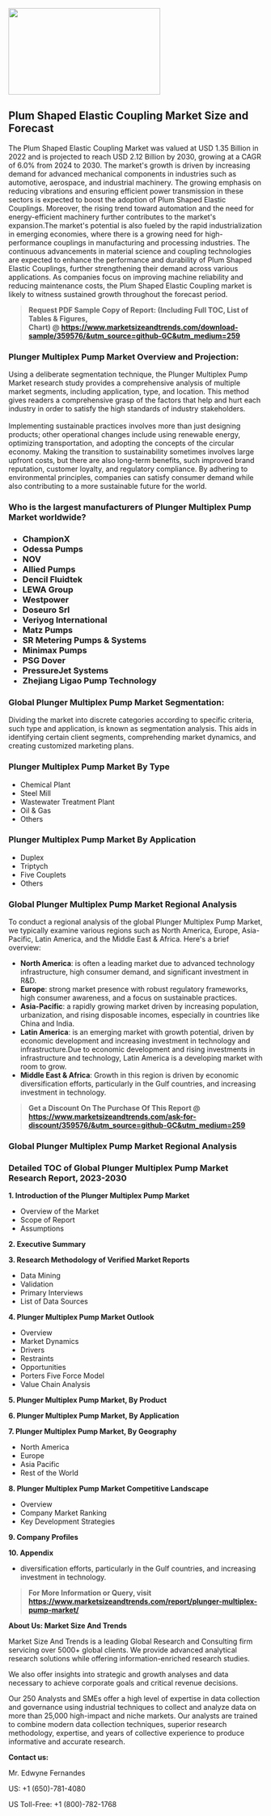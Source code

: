 <p><img class="alignnone size-medium wp-image-20088" src="https://ffe5etoiles.com/wp-content/uploads/2024/12/MST1-300x171.png" alt="" width="300" height="171" /></p><h2>Plum Shaped Elastic Coupling Market Size and Forecast</h2><p>The Plum Shaped Elastic Coupling Market was valued at USD 1.35 Billion in 2022 and is projected to reach USD 2.12 Billion by 2030, growing at a CAGR of 6.0% from 2024 to 2030. The market's growth is driven by increasing demand for advanced mechanical components in industries such as automotive, aerospace, and industrial machinery. The growing emphasis on reducing vibrations and ensuring efficient power transmission in these sectors is expected to boost the adoption of Plum Shaped Elastic Couplings. Moreover, the rising trend toward automation and the need for energy-efficient machinery further contributes to the market's expansion.The market's potential is also fueled by the rapid industrialization in emerging economies, where there is a growing need for high-performance couplings in manufacturing and processing industries. The continuous advancements in material science and coupling technologies are expected to enhance the performance and durability of Plum Shaped Elastic Couplings, further strengthening their demand across various applications. As companies focus on improving machine reliability and reducing maintenance costs, the Plum Shaped Elastic Coupling market is likely to witness sustained growth throughout the forecast period.</p></p><blockquote id="" class=""><strong>Request PDF Sample Copy of Report: (Including Full TOC, List of Tables &amp; Figures, Chart)&nbsp;@&nbsp;<strong><a href="https://www.marketsizeandtrends.com/download-sample/359576/&utm_source=github-GC&utm_medium=259" target="_blank">https://www.marketsizeandtrends.com/download-sample/359576/&utm_source=github-GC&utm_medium=259</a></strong></strong></blockquote><h3 id="" class="">Plunger Multiplex Pump Market&nbsp;Overview and Projection:</h3><p id="" class="">Using a deliberate segmentation technique, the Plunger Multiplex Pump Market research study provides a comprehensive analysis of multiple market segments, including application, type, and location. This method gives readers a comprehensive grasp of the factors that help and hurt each industry in order to satisfy the high standards of industry stakeholders. <br /> <br />Implementing sustainable practices involves more than just designing products; other operational changes include using renewable energy, optimizing transportation, and adopting the concepts of the circular economy. Making the transition to sustainability sometimes involves large upfront costs, but there are also long-term benefits, such improved brand reputation, customer loyalty, and regulatory compliance. By adhering to environmental principles, companies can satisfy consumer demand while also contributing to a more sustainable future for the world.</p><h3 id="" class="">Who is the largest manufacturers of&nbsp;Plunger Multiplex Pump Market worldwide?</h3><h3 class=""><p><ul><li>ChampionX </li><li> Odessa Pumps </li><li> NOV </li><li> Allied Pumps </li><li> Dencil Fluidtek </li><li> LEWA Group </li><li> Westpower </li><li> Doseuro Srl </li><li> Veriyog International </li><li> Matz Pumps </li><li> SR Metering Pumps & Systems </li><li> Minimax Pumps </li><li> PSG Dover </li><li> PressureJet Systems </li><li> Zhejiang Ligao Pump Technology</li></ul></p></h3><h3 id="" class="">Global&nbsp;Plunger Multiplex Pump Market Segmentation:</h3><p id="" class="">Dividing the market into discrete categories according to specific criteria, such type and application, is known as segmentation analysis. This aids in identifying certain client segments, comprehending market dynamics, and creating customized marketing plans.</p><h3 id="" class="">Plunger Multiplex Pump Market&nbsp;By Type</h3><p><p><ul><li>Chemical Plant</li><li> Steel Mill</li><li> Wastewater Treatment Plant</li><li> Oil & Gas</li><li> Others</p></li></ul></p></p><h3 id="" class="">Plunger Multiplex Pump Market&nbsp;By Application</h3><p class=""><p><ul><li>Duplex</li><li> Triptych</li><li> Five Couplets</li><li> Others</li></ul></p></p><h3 id="" class="">Global Plunger Multiplex Pump Market Regional Analysis</h3><p id="" class="">To conduct a regional analysis of the global Plunger Multiplex Pump Market, we typically examine various regions such as North America, Europe, Asia-Pacific, Latin America, and the Middle East &amp; Africa. Here's a brief overview:</p><ul><li><strong>North America</strong>: is often a leading market due to advanced technology infrastructure, high consumer demand, and significant investment in R&amp;D.</li><li><strong>Europe</strong>: strong market presence with robust regulatory frameworks, high consumer awareness, and a focus on sustainable practices.</li><li><strong>Asia-Pacific</strong>: a rapidly growing market driven by increasing population, urbanization, and rising disposable incomes, especially in countries like China and India.</li><li><strong>Latin America</strong>: is an emerging market with growth potential, driven by economic development and increasing investment in technology and infrastructure.Due to economic development and rising investments in infrastructure and technology, Latin America is a developing market with room to grow.</li><li><strong>Middle East &amp; Africa</strong>: Growth in this region is driven by economic diversification efforts, particularly in the Gulf countries, and increasing investment in technology.</li></ul><blockquote id="" class=""><strong>Get a Discount On The Purchase Of This Report @ <strong><a href="https://www.marketsizeandtrends.com/ask-for-discount/359576/&utm_source=github-GC&utm_medium=259" target="_blank">https://www.marketsizeandtrends.com/ask-for-discount/359576/&utm_source=github-GC&utm_medium=259</a></strong></strong></blockquote><h3 id="" class="">Global Plunger Multiplex Pump Market Regional Analysis</h3><h3 id="" class="">Detailed TOC of Global Plunger Multiplex Pump Market Research Report, 2023-2030</h3><p id="" class=""><strong>1. Introduction of the Plunger Multiplex Pump Market</strong></p><ul><li>Overview of the Market</li><li>Scope of Report</li><li>Assumptions</li></ul><p id="" class=""><strong>2. Executive Summary</strong></p><p id="" class=""><strong>3. Research Methodology of Verified Market Reports</strong></p><ul><li>Data Mining</li><li>Validation</li><li>Primary Interviews</li><li>List of Data Sources</li></ul><p id="" class=""><strong>4. Plunger Multiplex Pump Market Outlook</strong></p><ul><li>Overview</li><li>Market Dynamics</li><li>Drivers</li><li>Restraints</li><li>Opportunities</li><li>Porters Five Force Model</li><li>Value Chain Analysis</li></ul><p id="" class=""><strong>5. Plunger Multiplex Pump Market, By Product</strong></p><p id="" class=""><strong>6. Plunger Multiplex Pump Market, By Application</strong></p><p id="" class=""><strong>7. Plunger Multiplex Pump Market, By Geography</strong></p><ul><li>North America</li><li>Europe</li><li>Asia Pacific</li><li>Rest of the World</li></ul><p id="" class=""><strong>8. Plunger Multiplex Pump Market Competitive Landscape</strong></p><ul><li>Overview</li><li>Company Market Ranking</li><li>Key Development Strategies</li></ul><p id="" class=""><strong>9. Company Profiles</strong></p><p id="" class=""><strong>10. Appendix</strong></p><ul><li>diversification efforts, particularly in the Gulf countries, and increasing investment in technology.</li></ul><blockquote id="" class=""><strong>For More Information or Query, visit <strong><strong><a href="https://www.marketsizeandtrends.com/report/plunger-multiplex-pump-market/" target="_blank">https://www.marketsizeandtrends.com/report/plunger-multiplex-pump-market/</a></strong></strong></strong></blockquote><p id="" class=""><strong>About Us: Market Size And Trends</strong></p><p id="" class="">Market Size And Trends is a leading Global Research and Consulting firm servicing over 5000+ global clients. We provide advanced analytical research solutions while offering information-enriched research studies.</p><p id="" class="">We also offer insights into strategic and growth analyses and data necessary to achieve corporate goals and critical revenue decisions.</p><p id="" class="">Our 250 Analysts and SMEs offer a high level of expertise in data collection and governance using industrial techniques to collect and analyze data on more than 25,000 high-impact and niche markets. Our analysts are trained to combine modern data collection techniques, superior research methodology, expertise, and years of collective experience to produce informative and accurate research.</p><p id="" class=""><strong>Contact us:</strong></p><p id="" class="">Mr. Edwyne Fernandes</p><p id="" class="">US: +1 (650)-781-4080</p><p id="" class="">US Toll-Free: +1 (800)-782-1768</p>
